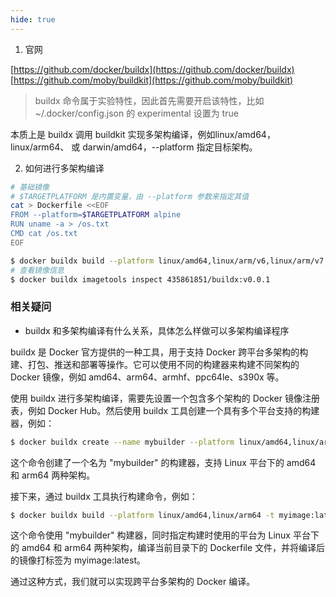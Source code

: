 ```yaml
---
hide: true
---
```


1. 官网

[https://github.com/docker/buildx](https://github.com/docker/buildx)
[https://github.com/moby/buildkit](https://github.com/moby/buildkit)

> buildx 命令属于实验特性，因此首先需要开启该特性，比如 ~/.docker/config.json 的 experimental 设置为 true 

本质上是 buildx 调用 buildkit 实现多架构编译，例如linux/amd64，linux/arm64、 或 darwin/amd64，--platform 指定目标架构。


2. 如何进行多架构编译

``` bash
# 基础镜像
# $TARGETPLATFORM 是内置变量，由 --platform 参数来指定其值
cat > Dockerfile <<EOF
FROM --platform=$TARGETPLATFORM alpine
RUN uname -a > /os.txt
CMD cat /os.txt
EOF
```

``` bash
$ docker buildx build --platform linux/amd64,linux/arm/v6,linux/arm/v7,linux/arm64/v8,linux/386,linux/ppc64le,linux/s390x -t 435861851/buildx:v0.0.1 .
# 查看镜像信息
$ docker buildx imagetools inspect 435861851/buildx:v0.0.1
```

### 相关疑问

- buildx 和多架构编译有什么关系，具体怎么样做可以多架构编译程序

buildx 是 Docker 官方提供的一种工具，用于支持 Docker 跨平台多架构的构建、打包、推送和部署等操作。它可以使用不同的构建器来构建不同架构的 Docker 镜像，例如 amd64、arm64、armhf、ppc64le、s390x 等。

使用 buildx 进行多架构编译，需要先设置一个包含多个架构的 Docker 镜像注册表，例如 Docker Hub。然后使用 buildx 工具创建一个具有多个平台支持的构建器，例如：

``` bash
$ docker buildx create --name mybuilder --platform linux/amd64,linux/arm64
```

这个命令创建了一个名为 "mybuilder" 的构建器，支持 Linux 平台下的 amd64 和 arm64 两种架构。

接下来，通过 buildx 工具执行构建命令，例如：

``` bash
$ docker buildx build --platform linux/amd64,linux/arm64 -t myimage:latest .
```

这个命令使用 "mybuilder" 构建器，同时指定构建时使用的平台为 Linux 平台下的 amd64 和 arm64 两种架构，编译当前目录下的 Dockerfile 文件，并将编译后的镜像打标签为 myimage:latest。

通过这种方式，我们就可以实现跨平台多架构的 Docker 编译。

